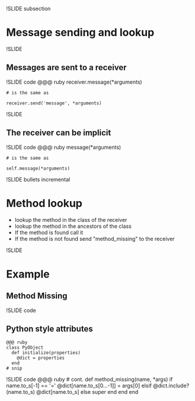 !SLIDE subsection
# Message sending and lookup #


!SLIDE
## Messages are sent to a receiver ##


!SLIDE code
    @@@ ruby
    receiver.message(*arguments)

    # is the same as

    receiver.send('message', *arguments)


!SLIDE
## The receiver can be implicit ##


!SLIDE code
    @@@ ruby
    message(*arguments)

    # is the same as

    self.message(*arguments)

<!-- Explain what self is in this context -->


!SLIDE bullets incremental
# Method lookup #

* lookup the method in the class of the receiver
* lookup the method in the ancestors of the class
* If the method is found call it
* If the method is not found send "method_missing" to the receiver


!SLIDE
# Example #
## Method Missing ##


!SLIDE code
## Python style attributes ##
    @@@ ruby
    class PyObject
      def initialize(properties)
        @dict = properties
      end
    # snip


!SLIDE code
    @@@ ruby
    # cont.
      def method_missing(name, *args)
        if name.to_s[-1] == '='
          @dict[name.to_s[0...-1]] = args[0]
        elsif @dict.include?(name.to_s)
          @dict[name.to_s]
        else
          super
        end
      end
    end

